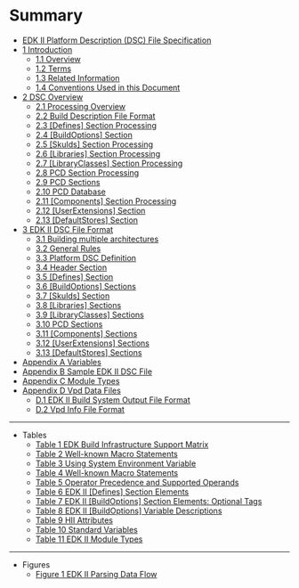 <!--- @file
  Summary

  Copyright (c) 2006-2017, Intel Corporation. All rights reserved.<BR>

  Redistribution and use in source (original document form) and 'compiled'
  forms (converted to PDF, epub, HTML and other formats) with or without
  modification, are permitted provided that the following conditions are met:

  1) Redistributions of source code (original document form) must retain the
     above copyright notice, this list of conditions and the following
     disclaimer as the first lines of this file unmodified.

  2) Redistributions in compiled form (transformed to other DTDs, converted to
     PDF, epub, HTML and other formats) must reproduce the above copyright
     notice, this list of conditions and the following disclaimer in the
     documentation and/or other materials provided with the distribution.

  THIS DOCUMENTATION IS PROVIDED BY TIANOCORE PROJECT "AS IS" AND ANY EXPRESS OR
  IMPLIED WARRANTIES, INCLUDING, BUT NOT LIMITED TO, THE IMPLIED WARRANTIES OF
  MERCHANTABILITY AND FITNESS FOR A PARTICULAR PURPOSE ARE DISCLAIMED. IN NO
  EVENT SHALL TIANOCORE PROJECT  BE LIABLE FOR ANY DIRECT, INDIRECT, INCIDENTAL,
  SPECIAL, EXEMPLARY, OR CONSEQUENTIAL DAMAGES (INCLUDING, BUT NOT LIMITED TO,
  PROCUREMENT OF SUBSTITUTE GOODS OR SERVICES; LOSS OF USE, DATA, OR PROFITS;
  OR BUSINESS INTERRUPTION) HOWEVER CAUSED AND ON ANY THEORY OF LIABILITY,
  WHETHER IN CONTRACT, STRICT LIABILITY, OR TORT (INCLUDING NEGLIGENCE OR
  OTHERWISE) ARISING IN ANY WAY OUT OF THE USE OF THIS DOCUMENTATION, EVEN IF
  ADVISED OF THE POSSIBILITY OF SUCH DAMAGE.

-->

# Summary

* [EDK II Platform Description (DSC) File Specification](README.md#edk-ii-platform-description-dsc-file-specification)
* [1 Introduction](1_introduction/README.md#1-introduction)
  * [1.1 Overview](1_introduction/11_overview.md#11-overview)
  * [1.2 Terms](1_introduction/12_terms.md#12-terms)
  * [1.3 Related Information](1_introduction/13_related_information.md#13-related-information)
  * [1.4 Conventions Used in this Document](1_introduction/14_conventions_used_in_this_document.md#14-conventions-used-in-this-document)
* [2 DSC Overview](2_dsc_overview/README.md#2-dsc-overview)
  * [2.1 Processing Overview](2_dsc_overview/21_processing_overview.md#21-processing-overview)
  * [2.2 Build Description File Format](2_dsc_overview/22_build_description_file_format.md#22-build-description-file-format)
  * [2.3 [Defines] Section Processing](2_dsc_overview/23_[defines]_section_processing.md#23-defines-section-processing)
  * [2.4 [BuildOptions] Section](2_dsc_overview/24_[buildoptions]_section.md#24-buildoptions-section)
  * [2.5 [SkuIds] Section Processing](2_dsc_overview/25_[skuids]_section_processing.md#25-skuids-section-processing)
  * [2.6 [Libraries] Section Processing](2_dsc_overview/26_[libraries]_section_processing.md#26-libraries-section-processing)
  * [2.7 [LibraryClasses] Section Processing](2_dsc_overview/27_[libraryclasses]_section_processing.md#27-libraryclasses-section-processing)
  * [2.8 PCD Section Processing](2_dsc_overview/28_pcd_section_processing.md#28-pcd-section-processing)
  * [2.9 PCD Sections](2_dsc_overview/29_pcd_sections.md#29-pcd-sections)
  * [2.10 PCD Database](2_dsc_overview/210_pcd_database.md#210-pcd-database)
  * [2.11 [Components] Section Processing](2_dsc_overview/211_[components]_section_processing.md#211-components-section-processing)
  * [2.12 [UserExtensions] Section](2_dsc_overview/212_[userextensions]_section.md#212-userextensions-section)
  * [2.13 [DefaultStores] Section](2_dsc_overview/213_[defaultstores]_section_processing.md#213-defaultstores-section-processing)
* [3 EDK II DSC File Format](3_edk_ii_dsc_file_format/README.md#3-edk-ii-dsc-file-format)
  * [3.1 Building multiple architectures](3_edk_ii_dsc_file_format/31_building_multiple_architectures.md#31-building-multiple-architectures)
  * [3.2 General Rules](3_edk_ii_dsc_file_format/32_general_rules.md#32-general-rules)
  * [3.3 Platform DSC Definition](3_edk_ii_dsc_file_format/33_platform_dsc_definition.md#33-platform-dsc-definition)
  * [3.4 Header Section](3_edk_ii_dsc_file_format/34_header_section.md#34-header-section)
  * [3.5 [Defines] Section](3_edk_ii_dsc_file_format/35_[defines]_section.md#35-defines-section)
  * [3.6 [BuildOptions] Sections](3_edk_ii_dsc_file_format/36_[buildoptions]_sections.md#36-buildoptions-sections)
  * [3.7 [SkuIds] Section](3_edk_ii_dsc_file_format/37_[skuids]_section.md#37-skuids-section)
  * [3.8 [Libraries] Sections](3_edk_ii_dsc_file_format/38_[libraries]_sections.md#38-libraries-sections)
  * [3.9 [LibraryClasses] Sections](3_edk_ii_dsc_file_format/39_[libraryclasses]_sections.md#39-libraryclasses-sections)
  * [3.10 PCD Sections](3_edk_ii_dsc_file_format/310_pcd_sections.md#310-pcd-sections)
  * [3.11 [Components] Sections](3_edk_ii_dsc_file_format/311_[components]_sections.md#311-components-sections)
  * [3.12 [UserExtensions] Sections](3_edk_ii_dsc_file_format/312_[userextensions]_sections.md#312-userextensions-sections)
  * [3.13 [DefaultStores] Sections](3_edk_ii_dsc_file_format/313_[defaultstores]_section.md#313-defaultstores-section)
* [Appendix A Variables](appendix_a_variables.md#appendix-a-variables)
* [Appendix B Sample EDK II DSC File](appendix_b_sample_edk_ii_dsc_file.md#appendix-b-sample-edk-ii-dsc-file)
* [Appendix C Module Types](appendix_c_module_types.md#appendix-c-module-types)
* [Appendix D Vpd Data Files](appendix_d_vpd_data_files/README.md#appendix-d-vpd-data-files)
  * [D.1 EDK II Build System Output File Format](appendix_d_vpd_data_files/d1_edk_ii_build_system_output_file_format.md#d1-edk-ii-build-system-output-file-format)
  * [D.2 Vpd Info File Format](appendix_d_vpd_data_files/d2_vpd_info_file_format.md#d2-vpd-info-file-format)
---
* Tables
  * [Table 1 EDK Build Infrastructure Support Matrix](1_introduction/11_overview.md#table-1-edk-build-infrastructure-support-matrix)
  * [Table 2 Well-known Macro Statements](2_dsc_overview/22_build_description_file_format.md#table-2-well-known-macro-statements)
  * [Table 3 Using System Environment Variable](2_dsc_overview/22_build_description_file_format.md#table-3-using-system-environment-variable)
  * [Table 4 Well-known Macro Statements](2_dsc_overview/22_build_description_file_format.md#table-4-well-known-macro-statements)
  * [Table 5 Operator Precedence and Supported Operands](2_dsc_overview/22_build_description_file_format.md#table-5-operator-precedence-and-supported-operands)
  * [Table 6 EDK II [Defines] Section Elements](2_dsc_overview/23_[defines]_section_processing.md#table-6-edk-ii-defines-section-elements)
  * [Table 7 EDK II [BuildOptions] Section Elements: Optional Tags](2_dsc_overview/24_[buildoptions]_section.md#table-7-edk-ii-buildoptions-section-elements-optional-tags)
  * [Table 8 EDK II [BuildOptions] Variable Descriptions](2_dsc_overview/24_[buildoptions]_section.md#table-8-edk-ii-buildoptions-variable-descriptions)
  * [Table 9 HII Attributes](2_dsc_overview/29_pcd_sections.md#table-9-hii-attributes)
  * [Table 10 Standard Variables](appendix_a_variables.md#table-10-standard-variables)
  * [Table 11 EDK II Module Types](appendix_c_module_types.md#table-11-edk-ii-module-types)
---
* Figures
  * [Figure 1 EDK II Parsing Data Flow](2_dsc_overview/21_processing_overview.md#figure-1-edk-ii-parsing-data-flow)
